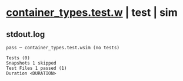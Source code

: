 # [container_types.test.w](../../../../../tests/valid/container_types.test.w) | test | sim

## stdout.log
```log
pass ─ container_types.test.wsim (no tests)

Tests (0)
Snapshots 1 skipped
Test Files 1 passed (1)
Duration <DURATION>
```

